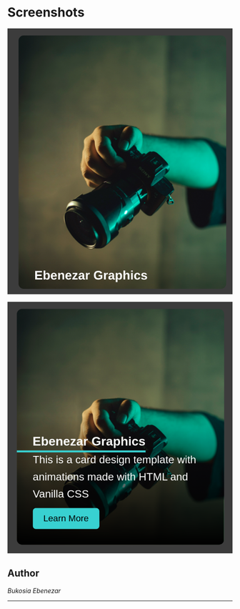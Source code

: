 # Screenshots

![image](./assets/images/before.png)

![image](./assets/images/after.png)

## Author

_Bukosia Ebenezar_

---
